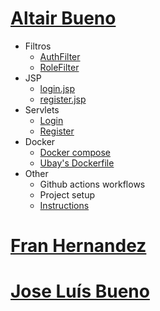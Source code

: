 # [Altair Bueno](https://github.com/Altair-Bueno/ubay/commits/master?author=Altair-Bueno)

- Filtros
  - [AuthFilter](src/main/java/uma/taw/ubay/filter/AuthFilter.java)
  - [RoleFilter](src/main/java/uma/taw/ubay/filter/RoleFilter.java)
- JSP
  - [login.jsp](src/main/webapp/auth/login.jsp)
  - [register.jsp](src/main/webapp/auth/register.jsp)
- Servlets
  - [Login](src/main/java/uma/taw/ubay/servlet/auth/Login.java)
  - [Register](src/main/java/uma/taw/ubay/servlet/auth/Register.java)
- Docker
  - [Docker compose](docker-compose.yml)
  - [Ubay's Dockerfile](Dockerfile)
- Other
  - Github actions workflows
  - Project setup
  - [Instructions](README.md)

# [Fran Hernandez](https://github.com/Altair-Bueno/ubay/commits/master?author=fran1215)


# [Jose Luís Bueno](https://github.com/Altair-Bueno/ubay/commits/master?author=jxtaaa)